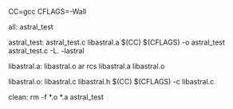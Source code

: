 CC=gcc
CFLAGS=-Wall

all: astral_test

astral_test: astral_test.c libastral.a
 $(CC) $(CFLAGS) -o astral_test astral_test.c -L. -lastral

libastral.a: libastral.o
 ar rcs libastral.a libastral.o

libastral.o: libastral.c libastral.h
 $(CC) $(CFLAGS) -c libastral.c

clean:
 rm -f *.o *.a astral_test
